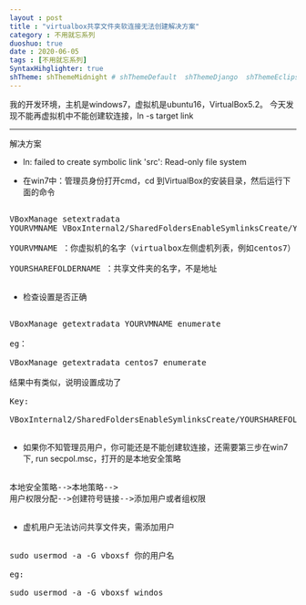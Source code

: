 ```yaml
---
layout : post
title : "virtualbox共享文件夹软连接无法创建解决方案"
category : 不用就忘系列
duoshuo: true
date : 2020-06-05
tags : [不用就忘系列]
SyntaxHihglighter: true
shTheme: shThemeMidnight # shThemeDefault  shThemeDjango  shThemeEclipse  shThemeEmacs  shThemeFadeToGrey  shThemeMidnight  shThemeRDark
---
```


我的开发环境，主机是windows7，虚拟机是ubuntu16，VirtualBox5.2。
今天发现不能再虚拟机中不能创建软连接，ln -s target link

<!-- more -->

---

解决方案

* ln: failed to create symbolic link 'src': Read-only file system

* 在win7中：管理员身份打开cmd，cd 到VirtualBox的安装目录，然后运行下面的命令


<pre class="brush: c; ">

VBoxManage setextradata 
YOURVMNAME VBoxInternal2/SharedFoldersEnableSymlinksCreate/YOURSHAREFOLDERNAME 1

YOURVMNAME ：你虚拟机的名字（virtualbox左侧虚机列表，例如centos7）

YOURSHAREFOLDERNAME ：共享文件夹的名字，不是地址

</pre>

* 检查设置是否正确

<pre class="brush: c; ">

VBoxManage getextradata YOURVMNAME enumerate

eg：

VBoxManage getextradata centos7 enumerate

结果中有类似，说明设置成功了

Key:

VBoxInternal2/SharedFoldersEnableSymlinksCreate/YOURSHAREFOLDERNAME,Value: 1

</pre>

* 如果你不知管理员用户，你可能还是不能创建软连接，还需要第三步在win7 下,
run secpol.msc，打开的是本地安全策略

<pre class="brush: c; ">

本地安全策略-->本地策略-->
用户权限分配-->创建符号链接-->添加用户或者组权限

</pre>

* 虚机用户无法访问共享文件夹，需添加用户

<pre class="brush: c; ">

sudo usermod -a -G vboxsf 你的用户名

eg:

sudo usermod -a -G vboxsf windos

</pre>







